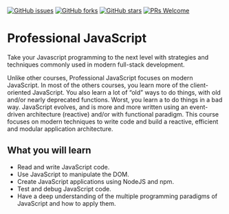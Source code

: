 [![GitHub issues](https://img.shields.io/github/issues/TrainingByPackt/Professional-JavaScript.svg)](https://github.com/TrainingByPackt/Professional-JavaScript/issues)
[![GitHub forks](https://img.shields.io/github/forks/TrainingByPackt/Professional-JavaScript.svg)](https://github.com/TrainingByPackt/Professional-JavaScript/network)
[![GitHub stars](https://img.shields.io/github/stars/TrainingByPackt/Professional-JavaScript.svg)](https://github.com/TrainingByPackt/Professional-JavaScript/stargazers)
[![PRs Welcome](https://img.shields.io/badge/PRs-welcome-brightgreen.svg)](https://github.com/TrainingByPackt/Professional-JavaScript/pulls)


# Professional JavaScript
Take your Javascript programming to the next level with strategies and techniques commonly used in modern full-stack development.

Unlike other courses, Professional JavaScript focuses on modern JavaScript. In most of the others courses, you learn more of the client-oriented JavaScript. You also learn a lot of “old” ways to do things, with old and/or nearly deprecated functions. Worst, you learn a to do things in a bad way. JavaScript evolves, and is more and more written using an event-driven architecture (reactive) and/or with functional paradigm. This course focuses on modern techniques to write code and build a reactive, efficient and modular application architecture.









## What you will learn
* Read and write JavaScript code.
* Use JavaScript to manipulate the DOM.
* Create JavaScript applications using NodeJS and npm.
* Test and debug JavaScript code.
* Have a deep understanding of the multiple programming paradigms of JavaScript and how to apply them.
